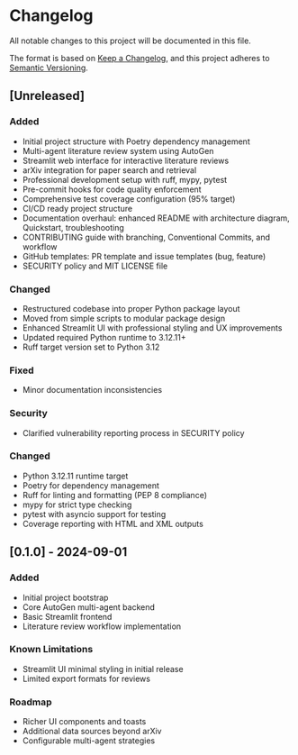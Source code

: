 # Changelog

All notable changes to this project will be documented in this file.

The format is based on [Keep a Changelog](https://keepachangelog.com/en/1.0.0/),
and this project adheres to [Semantic Versioning](https://semver.org/spec/v2.0.0.html).

## [Unreleased]

### Added
- Initial project structure with Poetry dependency management
- Multi-agent literature review system using AutoGen
- Streamlit web interface for interactive literature reviews
- arXiv integration for paper search and retrieval
- Professional development setup with ruff, mypy, pytest
- Pre-commit hooks for code quality enforcement
- Comprehensive test coverage configuration (95% target)
- CI/CD ready project structure
- Documentation overhaul: enhanced README with architecture diagram, Quickstart, troubleshooting
- CONTRIBUTING guide with branching, Conventional Commits, and workflow
- GitHub templates: PR template and issue templates (bug, feature)
- SECURITY policy and MIT LICENSE file

### Changed
- Restructured codebase into proper Python package layout
- Moved from simple scripts to modular package design
- Enhanced Streamlit UI with professional styling and UX improvements
- Updated required Python runtime to 3.12.11+
- Ruff target version set to Python 3.12

### Fixed
- Minor documentation inconsistencies

### Security
- Clarified vulnerability reporting process in SECURITY policy

### Changed
- Python 3.12.11 runtime target
- Poetry for dependency management
- Ruff for linting and formatting (PEP 8 compliance)
- mypy for strict type checking
- pytest with asyncio support for testing
- Coverage reporting with HTML and XML outputs


## [0.1.0] - 2024-09-01

### Added
- Initial project bootstrap
- Core AutoGen multi-agent backend
- Basic Streamlit frontend
- Literature review workflow implementation

### Known Limitations
- Streamlit UI minimal styling in initial release
- Limited export formats for reviews

### Roadmap
- Richer UI components and toasts
- Additional data sources beyond arXiv
- Configurable multi-agent strategies
